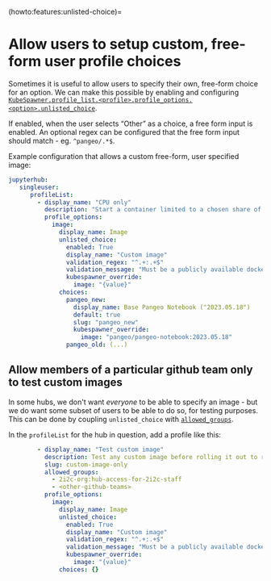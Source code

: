 (howto:features:unlisted-choice)=
# Allow users to setup custom, free-form user profile choices

Sometimes it is useful to allow users to specify their own, free-form choice for an option.
We can make this possible by enabling and configuring [`KubeSpawner.profile_list.<profile>.profile_options.<option>.unlisted_choice`](https://jupyterhub-kubespawner.readthedocs.io/en/latest/spawner.html#kubespawner.KubeSpawner.profile_list).

If enabled, when the user selects “Other” as a choice, a free form input is enabled. An optional regex can be configured that the free form input should match - eg. `^pangeo/.*$`.

Example configuration that allows a custom free-form, user specified image:

```yaml
jupyterhub:
   singleuser:
      profileList:
        - display_name: "CPU only"
          description: "Start a container limited to a chosen share of capacity on a node of this type"
          profile_options:
            image:
              display_name: Image
              unlisted_choice:
                enabled: True
                display_name: "Custom image"
                validation_regex: "^.+:.+$"
                validation_message: "Must be a publicly available docker image, of form <image-name>:<tag>"
                kubespawner_override:
                  image: "{value}"
              choices:
                pangeo_new:
                  display_name: Base Pangeo Notebook ("2023.05.18")
                  default: true
                  slug: "pangeo_new"
                  kubespawner_override:
                    image: "pangeo/pangeo-notebook:2023.05.18"
                pangeo_old: (...)
```

## Allow members of a particular github team only to test custom images

In some hubs, we don't want *everyone* to be able to specify an image - but
we do want some subset of users to be able to do so, for testing
purposes. This can be done by coupling `unlisted_choice` with
[`allowed_groups`](howto:features:profile-restrict).

In the `profileList` for the hub in question, add a profile like this:

```yaml
        - display_name: "Test custom image"
          description: Test any custom image before rolling it out to rest of your users
          slug: custom-image-only
          allowed_groups:
            - 2i2c-org:hub-access-for-2i2c-staff
            - <other-github-teams>
          profile_options:
            image:
              display_name: Image
              unlisted_choice:
                enabled: True
                display_name: "Custom image"
                validation_regex: "^.+:.+$"
                validation_message: "Must be a publicly available docker image, of form <image-name>:<tag>"
                kubespawner_override:
                  image: "{value}"
              choices: {}
```
